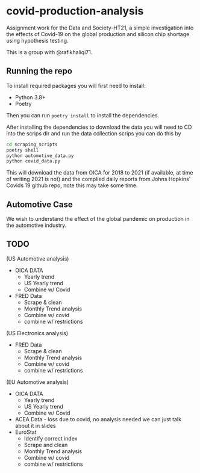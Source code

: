 # covid-production-analysis

Assignment work for the Data and Society-HT21, a simple investigation into the effects of Covid-19 on the global production and silicon chip shortage using hypothesis testing.

This is a group with @rafikhaliqi71.

## Running the repo

To install required packages you will first need to install:

- Python 3.8+
- Poetry

Then you can run ``poetry install`` to install the dependencies.

After installing the dependencies to download the data you will need to CD into the scrips dir and run the data collection scrips you can do this by

```bash
cd scraping_scripts
poetry shell
python automotive_data.py
python covid_data.py
```

This will download the data from OICA for 2018 to 2021 (if available, at time of writing 2021 is not) and the complied daily reports from Johns Hopkins' Covids 19 github repo, note this may take some time.

## Automotive Case

We wish to understand the effect of the global pandemic on production in the automotive industry.

## TODO

(US Automotive analysis)

- OICA DATA
  - Yearly trend
  - US Yearly trend
  - Combine w/ Covid
- FRED Data
  - Scrape & clean
  - Monthly Trend analysis
  - Combine w/ covid
  - combine w/ restrictions
  
(US Electronics analysis)

- FRED Data
  - Scrape & clean
  - Monthly Trend analysis
  - Combine w/ covid
  - combine w/ restrictions

(EU Automotive analysis)

- OICA DATA
  - Yearly trend
  - US Yearly trend
  - Combine w/ Covid
- ACEA Data - loss due to covid, no analysis needed we can just talk about it in slides
- EuroStat
  - Identify correct index
  - Scrape and clean
  - Monthly Trend analysis
  - Combine w/ covid
  - combine w/ restrictions
